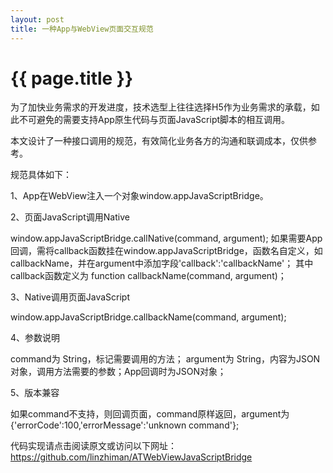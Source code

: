 ```yaml
---
layout: post
title: 一种App与WebView页面交互规范
---
```

# {{ page.title }}

为了加快业务需求的开发进度，技术选型上往往选择H5作为业务需求的承载，如此不可避免的需要支持App原生代码与页面JavaScript脚本的相互调用。

本文设计了一种接口调用的规范，有效简化业务各方的沟通和联调成本，仅供参考。

规范具体如下：

 1、App在WebView注入一个对象window.appJavaScriptBridge。

 2、页面JavaScript调用Native

window.appJavaScriptBridge.callNative(command, argument);
如果需要App回调，需将callback函数挂在window.appJavaScriptBridge，函数名自定义，如callbackName，并在argument中添加字段'callback':'callbackName'；
其中callback函数定义为 function callbackName(command, argument)；

 3、Native调用页面JavaScript

 window.appJavaScriptBridge.callbackName(command, argument);

 4、参数说明

 command为 String，标记需要调用的方法；
 argument为 String，内容为JSON对象，调用方法需要的参数；App回调时为JSON对象；

 5、版本兼容

如果command不支持，则回调页面，command原样返回，argument为{'errorCode':100,'errorMessage':'unknown command'};

代码实现请点击阅读原文或访问以下网址：
https://github.com/linzhiman/ATWebViewJavaScriptBridge
 

